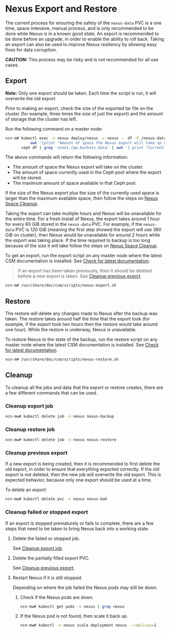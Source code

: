 # Nexus Export and Restore

The current process for ensuring the safety of the `nexus-data` PVC is a one time, space intensive, manual process, and is only recommended to be done while Nexus is
in a known good state. An export is recommended to be done before an upgrade, in order to enable the ability to roll back. Taking an export can also be used to improve
Nexus resiliency by allowing easy fixes for data corruption.

**CAUTION:** This process may be risky and is not recommended for all use cases.

## Export

**Note:** Only one export should be taken. Each time the script is run, it will overwrite the old export.

Prior to making an export, check the size of the exported tar file on the cluster (for example, three times the size of just the export) and the amount of storage
that the cluster has left.

Run the following command on a master node:

```bash
ncn-m# kubectl exec -n nexus deploy/nexus -c nexus -- df -P /nexus-data | grep '/nexus-data' |
           awk '{print "Amount of space the Nexus export will take up on cluster: "(($3 * 3)/1048576)" GiB";}' &&
       ceph df | grep 'zone1.rgw.buckets.data' | awk '{ print "Currently used: " $7 $8 ", Max Available " $10 $11;}'
```

The above commands will return the following information:

- The amount of space the Nexus export will take on the cluster.
- The amount of space currently used in the Ceph pool where the export will be stored.
- The maximum amount of space available in that Ceph pool.

If the size of the Nexus export plus the size of the currently used space is larger than the maximum available space,
then follow the steps on [Nexus Space Cleanup](Nexus_Space_Cleanup.md).

Taking the export can take multiple hours and Nexus will be unavailable for the entire time. For a fresh install of Nexus, the export takes around
1 hour for every 60 GiB stored in the `nexus-data` PVC. For example, if the `nexus-data` PVC is 120 GiB (meaning the first step showed the export will
use 360 GiB on cluster), then Nexus would be unavailable for around 2 hours while the export was taking place. If the time required to backup is too long
because of the size it will take follow the steps on [Nexus Space Cleanup](Nexus_Space_Cleanup.md).

To get an export, run the export script on any master node where the latest CSM documentation is installed. See
[Check for latest documentation](../../update_product_stream/index.md#check-for-latest-documentation).

> If an export has been taken previously, then it should be deleted before a new export is taken. See [Cleanup previous export](#cleanup-previous-export).

```bash
ncn-m# /usr/share/doc/csm/scripts/nexus-export.sh
```

## Restore

The restore will delete any changes made to Nexus after the backup was taken. The restore takes around half the time that the export took
(for example, if the export took two hours then the restore would take around one hour). While the restore is underway, Nexus is unavailable.

To restore Nexus to the state of the backup, run the restore script on any master node where the latest CSM documentation is installed. See
[Check for latest documentation](../../update_product_stream/index.md#check-for-latest-documentation).

```bash
ncn-m# /usr/share/doc/csm/scripts/nexus-restore.sh
```

## Cleanup

To cleanup all the jobs and data that the export or restore creates, there are a few different commands that can be used.

### Cleanup export job

```bash
ncn-mw# kubectl delete job -n nexus nexus-backup
```

### Cleanup restore job

```bash
ncn-mw# kubectl delete job -n nexus nexus-restore
```

### Cleanup previous export

If a new export is being created, then it is recommended to first delete the old export, in order to ensure that everything exported correctly.
If the old export is not deleted, then the new job will overwrite the old export. This is expected behavior, because only one export should be used at a time.

To delete an export:

```bash
ncn-mw# kubectl delete pvc -n nexus nexus-bak
```

### Cleanup failed or stopped export

If an export is stopped prematurely or fails to complete, there are a few steps that need to be taken to bring Nexus back into a working state.

1. Delete the failed or stopped job.

    See [Cleanup export job](#cleanup-export-job).

1. Delete the partially filled export PVC.

    See [Cleanup previous export](#cleanup-previous-export).

1. Restart Nexus if it is still stopped.

    Depending on where the job failed the Nexus pods may still be down.

    1. Check if the Nexus pods are down.

        ```bash
        ncn-mw# kubectl get pods -n nexus | grep nexus
        ```

    1. If the Nexus pod is not found, then scale it back up.

        ```bash
        ncn-mw# kubectl -n nexus scale deployment nexus --replicas=1
        ```
